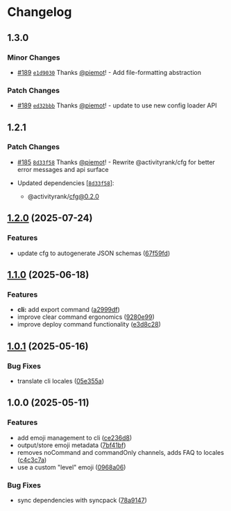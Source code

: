 # Changelog

## 1.3.0

### Minor Changes

- [#189](https://github.com/Rapha01/activityRank-bot/pull/189) [`e1d9030`](https://github.com/Rapha01/activityRank-bot/commit/e1d9030648c9cc7c1e97e979bfa489ae163b566a) Thanks [@piemot](https://github.com/piemot)! - Add file-formatting abstraction

### Patch Changes

- [#189](https://github.com/Rapha01/activityRank-bot/pull/189) [`ed32bbb`](https://github.com/Rapha01/activityRank-bot/commit/ed32bbb3fee26200b68b733f95ade293af309e36) Thanks [@piemot](https://github.com/piemot)! - update to use new config loader API

## 1.2.1

### Patch Changes

- [#185](https://github.com/Rapha01/activityRank-bot/pull/185) [`8d33f58`](https://github.com/Rapha01/activityRank-bot/commit/8d33f58ff2c8bbaf32e4309f5b52cfa7a6a875a1) Thanks [@piemot](https://github.com/piemot)! - Rewrite @activityrank/cfg for better error messages and api surface

- Updated dependencies [[`8d33f58`](https://github.com/Rapha01/activityRank-bot/commit/8d33f58ff2c8bbaf32e4309f5b52cfa7a6a875a1)]:
  - @activityrank/cfg@0.2.0

## [1.2.0](https://github.com/Rapha01/activityRank-bot/compare/cli-v1.1.0...cli-v1.2.0) (2025-07-24)

### Features

- update cfg to autogenerate JSON schemas ([67f59fd](https://github.com/Rapha01/activityRank-bot/commit/67f59fd380189dae66de4047f0fedee25d517368))

## [1.1.0](https://github.com/Rapha01/activityRank-bot/compare/cli-v1.0.1...cli-v1.1.0) (2025-06-18)

### Features

- **cli:** add export command ([a2999df](https://github.com/Rapha01/activityRank-bot/commit/a2999dfbdd5b57b83cae18e60266dae0fecee62f))
- improve clear command ergonomics ([9280e99](https://github.com/Rapha01/activityRank-bot/commit/9280e992b4dc58c2d96ff011de119c1eaad2f0fd))
- improve deploy command functionality ([e3d8c28](https://github.com/Rapha01/activityRank-bot/commit/e3d8c28c8e9a6d079533b02ea1b05c89cf442953))

## [1.0.1](https://github.com/Rapha01/activityRank-bot/compare/cli-v1.0.0...cli-v1.0.1) (2025-05-16)

### Bug Fixes

- translate cli locales ([05e355a](https://github.com/Rapha01/activityRank-bot/commit/05e355a4769ea1191b3a929e9a41e76be48f8095))

## 1.0.0 (2025-05-11)

### Features

- add emoji management to cli ([ce236d8](https://github.com/Rapha01/activityRank-bot/commit/ce236d884fd55974004a69286c755a900b992570))
- output/store emoji metadata ([7bf41bf](https://github.com/Rapha01/activityRank-bot/commit/7bf41bfd4516bc3ead106d87a76e61780cd3326e))
- removes noCommand and commandOnly channels, adds FAQ to locales ([c4c3c7a](https://github.com/Rapha01/activityRank-bot/commit/c4c3c7ad4f6c88040359705a353bdfca9f04a12b))
- use a custom "level" emoji ([0968a06](https://github.com/Rapha01/activityRank-bot/commit/0968a0699d19a00a6dab5efe7a42ad102f4ed61f))

### Bug Fixes

- sync dependencies with syncpack ([78a9147](https://github.com/Rapha01/activityRank-bot/commit/78a914751e6896ec474f530d46e7e8d05454b328))
